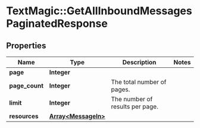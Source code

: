 # TextMagic::GetAllInboundMessagesPaginatedResponse

## Properties
Name | Type | Description | Notes
------------ | ------------- | ------------- | -------------
**page** | **Integer** |  | 
**page_count** | **Integer** | The total number of pages. | 
**limit** | **Integer** | The number of results per page. | 
**resources** | [**Array&lt;MessageIn&gt;**](MessageIn.md) |  | 


